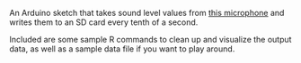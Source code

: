 An Arduino sketch that takes sound level values from [this microphone](http://www.emartee.com/product/42148/Mini%20Sound%20Sensor) and writes them to an SD card every tenth of a second.

Included are some sample R commands to clean up and visualize the output data, as well as a sample data file if you want to play around.
